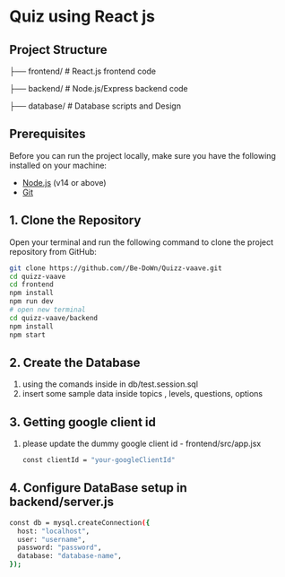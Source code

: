 # Quiz using React js

## Project Structure

├── frontend/ # React.js frontend code

├── backend/ # Node.js/Express backend code

├── database/ # Database scripts and Design

## Prerequisites

Before you can run the project locally, make sure you have the following installed on your machine:

- [Node.js](https://nodejs.org/) (v14 or above)
- [Git](https://git-scm.com/)

## 1. Clone the Repository

Open your terminal and run the following command to clone the project repository from GitHub:

```bash
git clone https://github.com//Be-DoWn/Quizz-vaave.git
cd quizz-vaave
cd frontend
npm install
npm run dev
# open new terminal
cd quizz-vaave/backend
npm install
npm start
```

## 2. Create the Database

1. using the comands inside in db/test.session.sql
2. insert some sample data inside topics , levels, questions, options

## 3. Getting google client id

1. please update the dummy google client id - frontend/src/app.jsx
   ```bash
   const clientId = "your-googleClientId"
   ```

## 4. Configure DataBase setup in backend/server.js

```bash
const db = mysql.createConnection({
  host: "localhost",
  user: "username",
  password: "password",
  database: "database-name",
});
```
